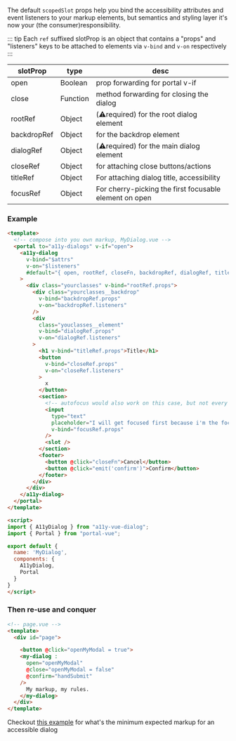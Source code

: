 The default `scopedSlot` props help you bind the accessibility attributes and event listeners to your markup elements, but semantics and styling layer it's now your (the consumer)responsibility.

::: tip
Each `ref` suffixed slotProp is an object that contains a "props" and "listeners" keys to be attached to elements via `v-bind` and `v-on` respectively
:::

| slotProp    | type     | desc
| ------------| -------- | ---- |
| open        | Boolean  | prop forwarding for portal v-if   
| close       | Function | method forwarding for closing the dialog   
| rootRef     | Object   | (⚠️required) for the root dialog element
| backdropRef | Object   | for the backdrop element
| dialogRef   | Object   | (⚠️required) for the main dialog element
| closeRef    | Object   | for attaching close buttons/actions
| titleRef    | Object   | For attaching dialog title, accessibility 
| focusRef    | Object   | For cherry-picking the first focusable element on open


### Example
```html
<template>
  <!-- compose into you own markup, MyDialog.vue -->
  <portal to="a11y-dialogs" v-if="open">
    <a11y-dialog 
      v-bind="$attrs"
      v-on="$listeners"
      #default="{ open, rootRef, closeFn, backdropRef, dialogRef, titleRef, closeRef, focusRef }"
    >
      <div class="yourclasses" v-bind="rootRef.props">
        <div class="yourclasses__backdrop" 
          v-bind="backdropRef.props" 
          v-on="backdropRef.listeners"
        />
        <div 
          class="youclasses__element" 
          v-bind="dialogRef.props" 
          v-on="dialogRef.listeners"
        >
          <h1 v-bind="titleRef.props">Title</h1> 
          <button 
            v-bind="closeRef.props" 
            v-on="closeRef.listeners"
          >
            x
          </button>
          <section>
            <!-- autofocus would also work on this case, but not every focusable element supports it -->
            <input 
              type="text" 
              placeholder="I will get focused first because i'm the focus ref" 
              v-bind="focusRef.props"
            />
            <slot />
          </section>
          <footer>
            <button @click="closeFn">Cancel</button>
            <button @click="emit('confirm')">Confirm</button>
          </footer>
        </div>
      </div>
    </a11y-dialog>
  </portal>
</template>

<script>
import { A11yDialog } from "a11y-vue-dialog";
import { Portal } from "portal-vue";

export default {
  name: 'MyDialog',
  components: {
    A11yDialog,
    Portal
  }
}
</script>
```

### Then re-use and conquer

```html
<!-- page.vue -->
<template>
  <div id="page">

    <button @click="openMyModal = true">
    <my-dialog :
      open="openMyModal" 
      @close="openMyModal = false" 
      @confirm="handSubmit"
    />
      My markup, my rules.
    </my-dialog>
  </div>
</template>
```

Checkout [this example](https://github.com/edenspiekermann/a11y-dialog#expected-dom-structure) for what's the minimum expected markup for an accessible dialog